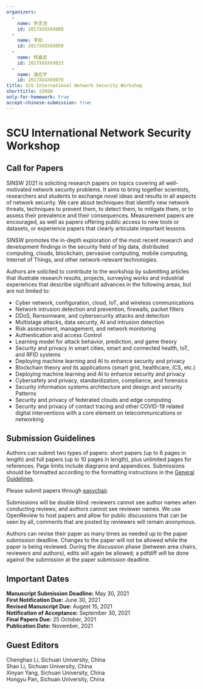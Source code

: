 ```yaml
---
organizers:
  -
    name: 李丞浩
    id: 2017XXXXXX008
  -
    name: 李劭
    id: 2017XXXXXX050
  -
    name: 杨鑫岩
    id: 2017XXXXXX033
  -
    name: 潘宏宇
    id: 2017XXXXXX070
title: SCU International Network Security Workshop
shorttitle: SINSW
only-for-homework: true
accept-chinese-submission: true
---
```


# **SCU International Network Security Workshop**

## **Call for Papers**

SINSW 2021 is soliciting research papers on topics covering all well-motivated network security problems. It aims to bring together scientists, researchers and students to exchange novel ideas and results in all aspects of network security. We care about techniques that identify new network threats, techniques to prevent them, to detect them, to mitigate them, or to assess their prevalence and their consequences. Measurement papers are encouraged, as well as papers offering public access to new tools or datasets, or experience papers that clearly articulate important lessons.

SINSW promotes the in-depth exploration of the most recent research and development findings in the security field of big data, distributed computing, clouds, blockchain, pervasive computing, mobile computing, Internet of Things, and other network-relevant technologies.

Authors are solicited to contribute to the workshop by submitting articles that illustrate research results, projects, surveying works and industrial experiences that describe significant advances in the following areas, but are not limited to:

* Cyber network, configuration, cloud, IoT, and wireless communications
* Network intrusion detection and prevention, firewalls, packet filters
* DDoS, Ransomware, and cybersecurity attacks and detection
* Multistage attacks, data security, AI and intrusion detection
* Risk assessment, management, and network monitoring
* Authentication and access Control
* Learning model for attack behavior, prediction, and game theory
* Security and privacy in smart cities, smart and connected health, IoT, and RFID systems
* Deploying machine learning and AI to enhance security and privacy
* Blockchain theory and its applications (smart grid, healthcare, ICS, etc.)
* Deploying machine learning and AI to enhance security and privacy
* Cybersafety and privacy, standardization, compliance, and forensics
* Security information systems architecture and design and security Patterns
* Security and privacy of federated clouds and edge computing
* Security and privacy of contact tracing and other COVID-19 related digital interventions with a core element on telecommunications or networking

## **Submission Guidelines**

Authors can submit two types of papers: short papers (up to 6 pages in length) and full papers (up to 10 pages in length), plus unlimited pages for references. Page limits include diagrams and appendices. Submissions should be formatted according to the formatting instructions in the [General Guidelines](https://owl.purdue.edu/owl/research_and_citation/ieee_style/ieee_general_format.html).

Please submit papers through [easychair](https://easychair.org/conferences/?conf=sinsw2021).

Submissions will be double blind: reviewers cannot see author names when conducting reviews, and authors cannot see reviewer names. We use OpenReview to host papers and allow for public discussions that can be seen by all, comments that are posted by reviewers will remain anonymous. 

Authors can revise their paper as many times as needed up to the paper submission deadline. Changes to the paper will not be allowed while the paper is being reviewed. During the discussion phase (between area chairs, reviewers and authors), edits will again be allowed; a pdfdiff will be done against the submission at the paper submission deadline. 

##  **Important Dates**

**Manuscript Submission Deadline:** May 30, 2021  
**First Notification Due:** June 30, 2021  
**Revised Manuscript Due:** Augest 15, 2021  
**Notification of Acceptance:** September 30, 2021  
**Final Papers Due:** 25 October, 2021  
**Publication Date:** November, 2021  

## **Guest Editors**

Chenghao Li, Sichuan University, China  
Shao Li, Sichuan University, China  
Xinyan Yang, Sichuan University, China  
Hongyu Pan, Sichuan University, China  
